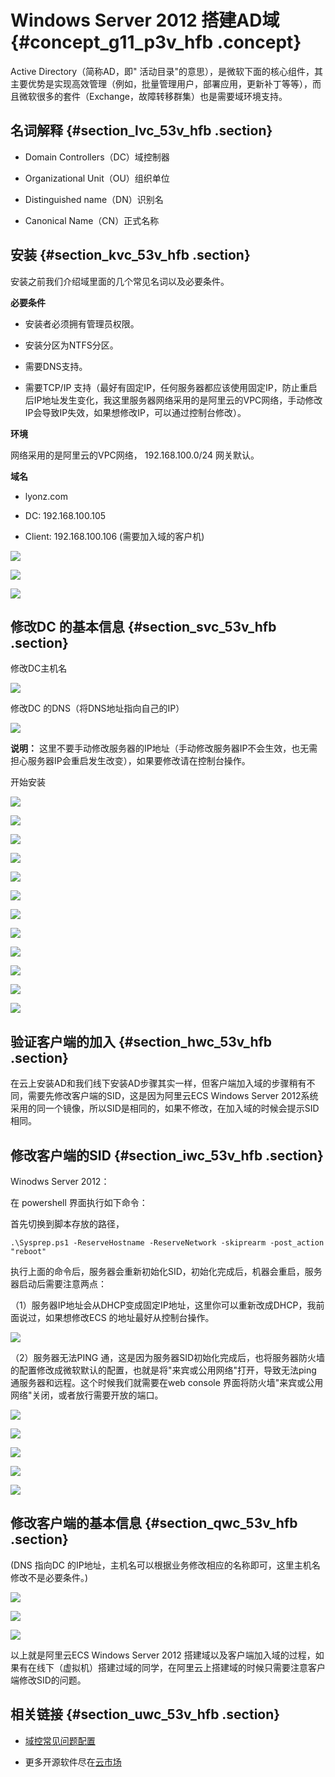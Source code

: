 # Windows Server 2012 搭建AD域 {#concept_g11_p3v_hfb .concept}

Active Directory（简称AD，即" 活动目录"的意思），是微软下面的核心组件，其主要优势是实现高效管理（例如，批量管理用户，部署应用，更新补丁等等），而且微软很多的套件（Exchange，故障转移群集）也是需要域环境支持。

## 名词解释 {#section_lvc_53v_hfb .section}

-   Domain Controllers（DC）域控制器

-   Organizational Unit（OU）组织单位

-   Distinguished name（DN）识别名

-   Canonical Name（CN）正式名称


## 安装 {#section_kvc_53v_hfb .section}

安装之前我们介绍域里面的几个常见名词以及必要条件。

**必要条件**

-   安装者必须拥有管理员权限。

-   安装分区为NTFS分区。

-   需要DNS支持。

-   需要TCP/IP 支持（最好有固定IP，任何服务器都应该使用固定IP，防止重启后IP地址发生变化，我这里服务器网络采用的是阿里云的VPC网络，手动修改IP会导致IP失效，如果想修改IP，可以通过控制台修改）。


**环境**

网络采用的是阿里云的VPC网络， 192.168.100.0/24 网关默认。

**域名**

-   lyonz.com

-   DC: 192.168.100.105

-   Client: 192.168.100.106 \(需要加入域的客户机\)


![](http://static-aliyun-doc.oss-cn-hangzhou.aliyuncs.com/assets/img/9810/153950751213271_zh-CN.png)

![](http://static-aliyun-doc.oss-cn-hangzhou.aliyuncs.com/assets/img/9810/153950751213272_zh-CN.png)

![](http://static-aliyun-doc.oss-cn-hangzhou.aliyuncs.com/assets/img/9810/153950751213273_zh-CN.png)

## 修改DC 的基本信息 {#section_svc_53v_hfb .section}

修改DC主机名

![](http://static-aliyun-doc.oss-cn-hangzhou.aliyuncs.com/assets/img/9810/153950751313274_zh-CN.png)

修改DC 的DNS（将DNS地址指向自己的IP）

![](http://static-aliyun-doc.oss-cn-hangzhou.aliyuncs.com/assets/img/9810/153950751313275_zh-CN.png)

**说明：** 这里不要手动修改服务器的IP地址（手动修改服务器IP不会生效，也无需担心服务器IP会重启发生改变），如果要修改请在控制台操作。

开始安装

![](http://static-aliyun-doc.oss-cn-hangzhou.aliyuncs.com/assets/img/9810/153950751313276_zh-CN.png)

![](http://static-aliyun-doc.oss-cn-hangzhou.aliyuncs.com/assets/img/9810/153950751313277_zh-CN.png)

![](http://static-aliyun-doc.oss-cn-hangzhou.aliyuncs.com/assets/img/9810/153950751313278_zh-CN.png)

![](http://static-aliyun-doc.oss-cn-hangzhou.aliyuncs.com/assets/img/9810/153950751313279_zh-CN.png)

![](http://static-aliyun-doc.oss-cn-hangzhou.aliyuncs.com/assets/img/9810/153950751313280_zh-CN.png)

![](http://static-aliyun-doc.oss-cn-hangzhou.aliyuncs.com/assets/img/9810/153950751313281_zh-CN.png)

![](http://static-aliyun-doc.oss-cn-hangzhou.aliyuncs.com/assets/img/9810/153950751313282_zh-CN.png)

![](http://static-aliyun-doc.oss-cn-hangzhou.aliyuncs.com/assets/img/9810/153950751313283_zh-CN.png)

![](http://static-aliyun-doc.oss-cn-hangzhou.aliyuncs.com/assets/img/9810/153950751313284_zh-CN.png)

![](http://static-aliyun-doc.oss-cn-hangzhou.aliyuncs.com/assets/img/9810/153950751313285_zh-CN.png)

![](http://static-aliyun-doc.oss-cn-hangzhou.aliyuncs.com/assets/img/9810/153950751313286_zh-CN.png)

![](http://static-aliyun-doc.oss-cn-hangzhou.aliyuncs.com/assets/img/9810/153950751413287_zh-CN.png)

## 验证客户端的加入 {#section_hwc_53v_hfb .section}

在云上安装AD和我们线下安装AD步骤其实一样，但客户端加入域的步骤稍有不同，需要先修改客户端的SID，这是因为阿里云ECS Windows Server 2012系统采用的同一个镜像，所以SID是相同的，如果不修改，在加入域的时候会提示SID相同。

## 修改客户端的SID {#section_iwc_53v_hfb .section}

Winodws Server 2012：

在 powershell 界面执行如下命令：

首先切换到脚本存放的路径，

```
.\Sysprep.ps1 -ReserveHostname -ReserveNetwork -skiprearm -post_action "reboot"
```

执行上面的命令后，服务器会重新初始化SID，初始化完成后，机器会重启，服务器启动后需要注意两点：

（1）服务器IP地址会从DHCP变成固定IP地址，这里你可以重新改成DHCP，我前面说过，如果想修改ECS 的地址最好从控制台操作。

![](http://static-aliyun-doc.oss-cn-hangzhou.aliyuncs.com/assets/img/9810/153950751413288_zh-CN.png)

（2）服务器无法PING 通，这是因为服务器SID初始化完成后，也将服务器防火墙的配置修改成微软默认的配置，也就是将"来宾或公用网络"打开，导致无法ping 通服务器和远程。这个时候我们就需要在web console 界面将防火墙"来宾或公用网络"关闭，或者放行需要开放的端口。

![](http://static-aliyun-doc.oss-cn-hangzhou.aliyuncs.com/assets/img/9810/153950751413289_zh-CN.png)

![](http://static-aliyun-doc.oss-cn-hangzhou.aliyuncs.com/assets/img/9810/153950751413290_zh-CN.png)

![](http://static-aliyun-doc.oss-cn-hangzhou.aliyuncs.com/assets/img/9810/153950751413291_zh-CN.png)

![](http://static-aliyun-doc.oss-cn-hangzhou.aliyuncs.com/assets/img/9810/153950751413292_zh-CN.png)

![](http://static-aliyun-doc.oss-cn-hangzhou.aliyuncs.com/assets/img/9810/153950751413293_zh-CN.png)

## 修改客户端的基本信息 {#section_qwc_53v_hfb .section}

\(DNS 指向DC 的IP地址，主机名可以根据业务修改相应的名称即可，这里主机名修改不是必要条件。\)

![](http://static-aliyun-doc.oss-cn-hangzhou.aliyuncs.com/assets/img/9810/153950751413294_zh-CN.png)

![](http://static-aliyun-doc.oss-cn-hangzhou.aliyuncs.com/assets/img/9810/153950751413295_zh-CN.png)

![](http://static-aliyun-doc.oss-cn-hangzhou.aliyuncs.com/assets/img/9810/153950751413296_zh-CN.png)

以上就是阿里云ECS Windows Server 2012 搭建域以及客户端加入域的过程，如果有在线下（虚拟机）搭建过域的同学，在阿里云上搭建域的时候只需要注意客户端修改SID的问题。

## 相关链接 {#section_uwc_53v_hfb .section}

-   [域控常见问题配置](https://help.aliyun.com/knowledge_list/42491.html?spm=5176.7740846.6.774.orvkCg)

-   更多开源软件尽在[云市场](https://market.aliyun.com/software)


